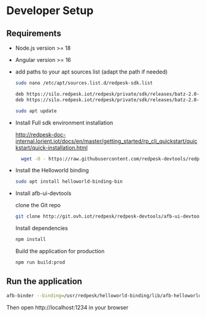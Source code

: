 # Developer Setup

## Requirements

- Node.js version >= 18
- Angular version >= 16
- add paths to your apt sources list (adapt the path if needed)

    ```bash
    sudo nano /etc/apt/sources.list.d/redpesk-sdk.list
    ```

    ```bash
    deb https://silo.redpesk.iot/redpesk/private/sdk/releases/batz-2.0-update/sdk/xUbuntu_24.04 ./
    deb https://silo.redpesk.iot/redpesk/private/sdk/releases/batz-2.0-update/sdk-third-party/xUbuntu_24.04 ./
    ```

    ```bash
    sudo apt update
    ```

- Install Full sdk environment installation
  
  http://redpesk-doc-internal.lorient.iot/docs/en/master/getting_started/rp_cli_quickstart/quickstart/quick-installation.html

  ```bash
    wget -O - https://raw.githubusercontent.com/redpesk-devtools/redpesk-sdk-tools/master/install-redpesk-sdk.sh | bash
    ```

- Install the Helloworld binding

  ```bash
  sudo apt install helloworld-binding-bin
  ```

- Install afb-ui-devtools 
  
  clone the Git repo
  
  ```bash
  git clone http://git.ovh.iot/redpesk/redpesk-devtools/afb-ui-devtools.git
  ```

  Install dependencies

  ```bash
  npm install
  ```
  Build the application for production

  ```bash
  npm run build:prod
  ```

## Run the application

```bash
afb-binder --binding=/usr/redpesk/helloworld-binding/lib/afb-helloworld-skeleton.so:./basic-config.json -vvv --roothttp $HOME/PATH_TO/afb-ui-devtools/dist
```
Then open http://localhost:1234 in your browser
